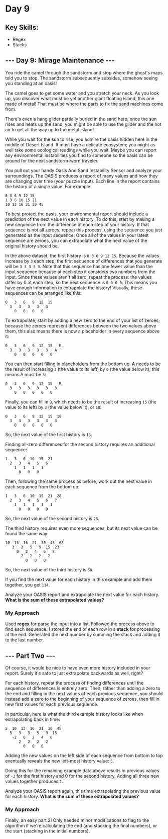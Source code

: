 # Day 9
## Key Skills: 

- Regex
- Stacks

## --- Day 9: Mirage Maintenance ---

You ride the camel through the sandstorm and stop where the ghost's maps told you to stop. 
The sandstorm subsequently subsides, somehow seeing you standing at an oasis!

The camel goes to get some water and you stretch your neck. 
As you look up, you discover what must be yet another giant floating island, this one made of metal! 
That must be where the parts to fix the sand machines come from.

There's even a hang glider partially buried in the sand here; once the sun rises and heats up the sand, you might be able to use the glider and the hot air to get all the way up to the metal island!

While you wait for the sun to rise, you admire the oasis hidden here in the middle of Desert Island. 
It must have a delicate ecosystem; you might as well take some ecological readings while you wait. 
Maybe you can report any environmental instabilities you find to someone so the oasis can be around for the next sandstorm-worn traveler.

You pull out your handy Oasis And Sand Instability Sensor and analyze your surroundings. 
The OASIS produces a report of many values and how they are changing over time (your puzzle input). 
Each line in the report contains the history of a single value. For example:
```
0 3 6 9 12 15
1 3 6 10 15 21
10 13 16 21 30 45
```
To best protect the oasis, your environmental report should include a prediction of the next value in each history. 
To do this, start by making a new sequence from the difference at each step of your history. 
If that sequence is not all zeroes, repeat this process, using the sequence you just generated as the input sequence. 
Once all of the values in your latest sequence are zeroes, you can extrapolate what the next value of the original history should be.

In the above dataset, the first history is ```0 3 6 9 12 15```. 
Because the values increase by ```3``` each step, the first sequence of differences that you generate will be ```3 3 3 3 3```. 
Note that this sequence has one fewer value than the input sequence because at each step it considers two numbers from the input. 
Since these values aren't all zero, repeat the process: the values differ by 0 at each step, so the next sequence is ```0 0 0 0```. 
This means you have enough information to extrapolate the history! Visually, these sequences can be arranged like this:
```
0   3   6   9  12  15
  3   3   3   3   3
    0   0   0   0
```
To extrapolate, start by adding a new zero to the end of your list of zeroes; because the zeroes represent differences between the two values above them, this also means there is now a placeholder in every sequence above it:
```
0   3   6   9  12  15   B
  3   3   3   3   3   A
    0   0   0   0   0
```
You can then start filling in placeholders from the bottom up. 
A needs to be the result of increasing ```3``` (the value to its left) by ```0``` (the value below it); this means A must be ```3```:
```
0   3   6   9  12  15   B
  3   3   3   3   3   3
    0   0   0   0   0
```
Finally, you can fill in ```B```, which needs to be the result of increasing ```15``` (the value to its left) by ```3``` (the value below it), or ```18```:
```
0   3   6   9  12  15  18
  3   3   3   3   3   3
    0   0   0   0   0
```
So, the next value of the first history is ```18```.

Finding all-zero differences for the second history requires an additional sequence:
```
1   3   6  10  15  21
  2   3   4   5   6
    1   1   1   1
      0   0   0
```
Then, following the same process as before, work out the next value in each sequence from the bottom up:
```
1   3   6  10  15  21  28
  2   3   4   5   6   7
    1   1   1   1   1
      0   0   0   0
```
So, the next value of the second history is ```28```.

The third history requires even more sequences, but its next value can be found the same way:
```
10  13  16  21  30  45  68
   3   3   5   9  15  23
     0   2   4   6   8
       2   2   2   2
         0   0   0
```
So, the next value of the third history is ```68```.

If you find the next value for each history in this example and add them together, you get ```114```.

Analyze your OASIS report and extrapolate the next value for each history. **What is the sum of these extrapolated values?**

### My Approach
Used **regex** for parse the input into a list.
Followed the process above to find each sequence. 
I stored the end of each row in a **stack** for processing at the end.
Generated the next number by summing the stack and adding it to the last number.

## --- Part Two ---

Of course, it would be nice to have even more history included in your report. 
Surely it's safe to just extrapolate backwards as well, right?

For each history, repeat the process of finding differences until the sequence of differences is entirely zero. 
Then, rather than adding a zero to the end and filling in the next values of each previous sequence, you should instead add a zero to the beginning of your sequence of zeroes, then fill in new first values for each previous sequence.

In particular, here is what the third example history looks like when extrapolating back in time:
```
5  10  13  16  21  30  45
  5   3   3   5   9  15
   -2   0   2   4   6
      2   2   2   2
        0   0   0
```
Adding the new values on the left side of each sequence from bottom to top eventually reveals the new left-most history value: ```5```.

Doing this for the remaining example data above results in previous values of ```-3``` for the first history and 0 for the second history. 
Adding all three new values together produces ```2```.

Analyze your OASIS report again, this time extrapolating the previous value for each history. **What is the sum of these extrapolated values?**

### My Approach
Finally, an easy part 2!
Only needed minor modifications to flag to the algorithm if we're calculating the end (and stacking the final numbers), or the start (stacking in the initial numbers).
